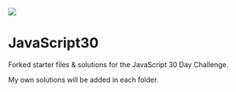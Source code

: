 ﻿![](https://javascript30.com/images/JS3-social-share.png)

# JavaScript30

Forked starter files & solutions for the JavaScript 30 Day Challenge.

My own solutions will be added in each folder.
